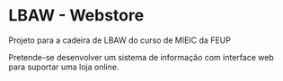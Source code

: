 # LBAW - Webstore
Projeto para a cadeira de LBAW do curso de MIEIC da FEUP

Pretende-se desenvolver um sistema de informação com interface web para suportar uma loja online. 
